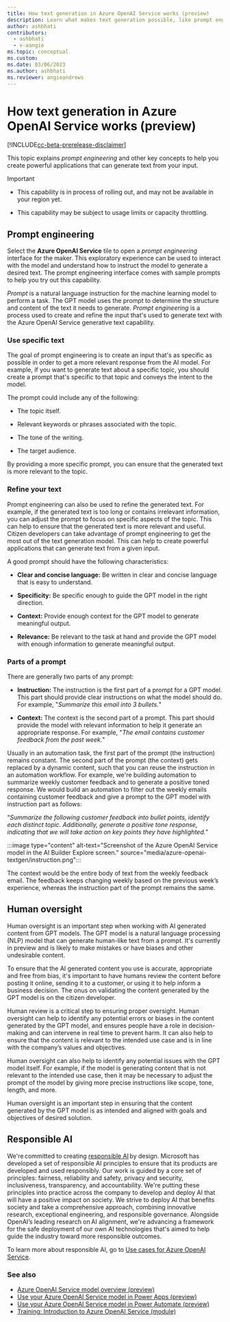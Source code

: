 ```yaml
---
title: How text generation in Azure OpenAI Service works (preview)
description: Learn what makes text generation possible, like prompt engineering, human oversight, and responsible AI.
author: ashbhati
contributors:
  - ashbhati
  - v-aangie
ms.topic: conceptual
ms.custom: 
ms.date: 03/06/2023
ms.author: ashbhati
ms.reviewer: angieandrews
---
```


# How text generation in Azure OpenAI Service works (preview)

[!INCLUDE[cc-beta-prerelease-disclaimer](./includes/cc-beta-prerelease-disclaimer.md)]

This topic explains *prompt engineering* and other key concepts to help you create powerful applications that can generate text from your input.

> [!IMPORTANT]
>
> - This capability is in process of rolling out, and may not be available in your region yet.
>
> - This capability  may be subject to usage limits or capacity throttling.

## Prompt engineering

Select the **Azure OpenAI Service** tile to open a *prompt engineering* interface for the maker. This exploratory experience can be used to interact with the model and understand how to instruct the model to generate a desired text. The prompt engineering interface comes with sample prompts to help you try out this capability.

*Prompt* is a natural language instruction for the machine learning model to perform a task. The GPT model uses the prompt to determine the structure and content of the text it needs to generate. *Prompt engineering* is a process used to create and refine the input that's used to generate text with the Azure OpenAI Service generative text capability.

### Use specific text

 The goal of prompt engineering is to create an input that's as specific as possible in order to get a more relevant response from the AI model. For example, if you want to generate text about a specific topic, you should create a prompt that's specific to that topic and conveys the intent to the model.

The prompt could include any of the following:

- The topic itself.

- Relevant keywords or phrases associated with the topic.

- The tone of the writing.

- The target audience.

By providing a more specific prompt, you can ensure that the generated text is more relevant to the topic.

### Refine your text

Prompt engineering can also be used to refine the generated text. For example, if the generated text is too long or contains irrelevant information, you can adjust the prompt to focus on specific aspects of the topic. This can help to ensure that the generated text is more relevant and useful. Citizen developers can take advantage of prompt engineering to get the most out of the text generation model. This can help to create powerful applications that can generate text from a given input. 

A good prompt should have the following characteristics: 

- **Clear and concise language:** Be written in clear and concise language that is easy to understand.

- **Specificity:** Be specific enough to guide the GPT model in the right direction.

- **Context:** Provide enough context for the GPT model to generate meaningful output.

- **Relevance:** Be relevant to the task at hand and  provide the GPT model with enough information to generate meaningful output.

### Parts of a prompt

There are generally two parts of any prompt:

- **Instruction:** The instruction is the first part of a prompt for a GPT model. This part should provide clear instructions on what the model should do. For example, "*Summarize this email into 3 bullets.*"

- **Context:** The context is the second part of a prompt. This part should provide the model with relevant information to help it generate an appropriate response. For example, "*The email contains customer feedback from the past week.*"

Usually in an automation task, the first part of the prompt (the instruction) remains constant. The second part of the prompt (the context) gets replaced by a dynamic content, such that you can reuse the instruction in an automation workflow. For example, we're building automation to summarize weekly customer feedback and to generate a positive toned response. We would build an automation to filter out the weekly emails containing customer feedback and give a prompt to the GPT model with instruction part as follows:

“*Summarize the following customer feedback into bullet points, identify each distinct topic. Additionally, generate a positive tone response, indicating that we will take action on key points they have highlighted.*"

:::image type="content" alt-text="Screenshot of the Azure OpenAI Service model in the AI Builder Explore screen." source="media/azure-openai-textgen/instruction.png":::

 The context would be the entire body of text from the weekly feedback email. The feedback keeps changing weekly based on the previous week’s experience, whereas the instruction part of the prompt remains the same.

## Human oversight

Human oversight is an important step when working with AI generated content from GPT models. The GPT model is a natural language processing (NLP) model that can generate human-like text from a prompt. It's currently in preview and is likely to make mistakes or have biases and other undesirable content.

To ensure that the AI generated content you use is accurate, appropriate and free from bias, it's important to have humans review the content before posting it online, sending it to a customer, or using it to help inform a business decision. The onus on validating the content generated by the GPT model is on the citizen developer. 

Human review is a critical step to ensuring proper oversight. Human oversight can help to identify any potential errors or biases in the content generated by the GPT model, and ensures people have a role in decision-making and can intervene in real time to prevent harm. It can also help to ensure that the content is relevant to the intended use case and is in line with the company’s values and objectives.

Human oversight can also help to identify any potential issues with the GPT model itself. For example, if the model is generating content that is not relevant to the intended use case, then it may be necessary to adjust the prompt of the model by giving more precise instructions like scope, tone, length, and more.

 Human oversight is an important step in ensuring that the content generated by the GPT model is as intended and aligned with goals and objectives of desired solution.

## Responsible AI  

We're committed to creating [responsible AI](https://blogs.microsoft.com/on-the-issues/2023/02/02/responsible-ai-chatgpt-artificial-intelligence/) by design. Microsoft has developed a set of responsible AI principles to ensure that its products are developed and used responsibly. Our work is guided by a core set of principles: fairness, reliability and safety, privacy and security, inclusiveness, transparency, and accountability. We're putting these principles into practice across the company to develop and deploy AI that will have a positive impact on society. We strive to deploy AI that benefits society and take a comprehensive approach, combining innovative research, exceptional engineering, and responsible governance. Alongside OpenAI’s leading research on AI alignment, we're advancing a framework for the safe deployment of our own AI technologies that's aimed to help guide the industry toward more responsible outcomes.

To learn more about responsible AI, go to [Use cases for Azure OpenAI Service](/legal/cognitive-services/openai/transparency-note?context=%2Fazure%2Fcognitive-services%2Fopenai%2Fcontext%2Fcontext).


### See also

- [Azure OpenAI Service model overview (preview)](prebuilt-azure-openai.md)
- [Use your Azure OpenAI Service model in Power Apps (preview)](azure-openai-model-papp.md)
- [Use your Azure OpenAI Service model in Power Automate (preview)](azure-openai-model-pauto.md)
- [Training: Introduction to Azure OpenAI Service (module)](/training/modules/explore-azure-openai/)